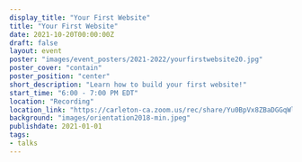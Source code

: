 ```yaml
---
display_title: "Your First Website"
title: "Your First Website"
date: 2021-10-20T00:00:00Z
draft: false
layout: event
poster: "images/event_posters/2021-2022/yourfirstwebsite20.jpg"
poster_cover: "contain"
poster_position: "center"
short_description: "Learn how to build your first website!"
start_time: "6:00 - 7:00 PM EDT"
location: "Recording"
location_link: "https://carleton-ca.zoom.us/rec/share/Yu0BpVx8ZBaDGGqWlrIIatRrjccIXuKF4pX4FznTujMP3rv0UtjhFhSMwJopgjcg.HmTQF1IpwsQyQ9c-?startTime=1634766854000"
background: "images/orientation2018-min.jpeg"
publishdate: 2021-01-01
tags:
- talks
---
```

